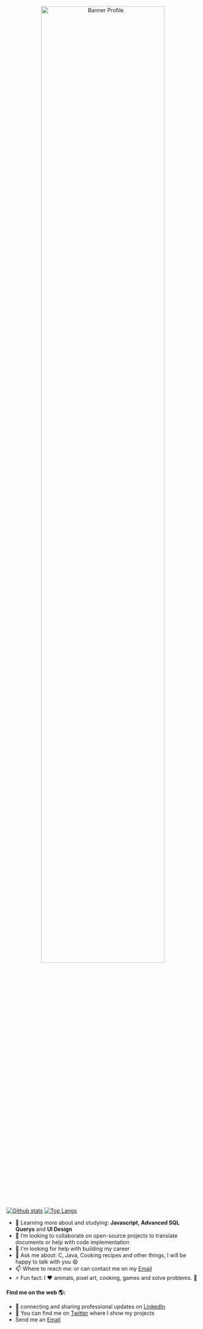 

<p align="center">
<img src="https://github.com/littlebru/littlebru/blob/master/Banner-Profile.png" alt="Banner Profile" width="80%">
</p>

[![Github stats](https://github-readme-stats.vercel.app/api?username=littlebru&show_icons=true&icon_color=edbf05&title_color=ff976b&text_color=2C2C2E&hide_border=true)](https://github.com/littlebru)
[![Top Langs](https://github-readme-stats.vercel.app/api/top-langs/?username=littlebru&hide=jupyter%20notebook,html&layout=compact)](https://github.com/littlebru)





- 🌱 Learning more about and studying: **Javascript**, **Advanced SQL Querys** and **UI Design**
- 👯 I’m looking to collaborate on open-source projects to translate documents or help with code implementation
- 🤔 I'm looking for help with building my career
- 💬 Ask me about:  C, Java, Cooking recipes and other things, I will be happy to talk with you 😄
- 📫 Where to reach me:  or can contact me on my [Email](mailto:brunaclegomes@outlook.com)
- ⚡ Fun fact: I ❤ animals, pixel art, cooking, games and solve problems. 🤭

**Find me on the web 🌎:**
- 💼 connecting and sharing professional updates on [LinkedIn](https://www.linkedin.com/in/bru-gomes)
- 👻 You can find me on [Twitter](https://twitter.com/__littlebru?s=09) where I show my projects
- Send me an [Email](mailto:brunaclegomes@outlook.com)




<!--
Here are some ideas to get you started:
 - 🔭 I’m currently working on ...
<p align="center">
  <a
    href="https://littlebru.github.io"
    alt="Bruna Gomes"
    target="blank"
  >
    <img src="https://img.shields.io/badge/-website-5a5e60?style=flat&logo=profile&logoColor=white" />
  </a>
  <a
    href="mailto:brunaclegomes@outlook.com" 
    alt="Outlook"
    target="blank"
  >
    <img src="https://img.shields.io/badge/-Outlook-ff9b7c?style=flat&logo=microsoft-outlook&logoColor=white" />
  </a>
  <a
    href="https://www.linkedin.com/in/bruna-gomes-a8739014b?trk=people-guest_people_search-card" 
    alt="LinkedIn"
    target="blank"
  >
    <img src="https://img.shields.io/badge/-LinkedIn-ff9b7c?style=flat&logo=Linkedin&logoColor=white" />
  </a>
  <a
    href="https://github.com/littlebru/"
    alt="GitHub"
    target="blank"
  >
    <img src="https://img.shields.io/badge/-GitHub-ff9b7c?style=flat&logo=Github&logoColor=white" />
  </a>
<a
    href="https://twitter.com/__littlebru?s=09"
    alt="Twitter"
    target="blank"
  >
    <img src="https://img.shields.io/badge/-Twitter-ff9b7c?style=flat&logo=Twitter&logoColor=white" />
  </a>
</p>
-->
